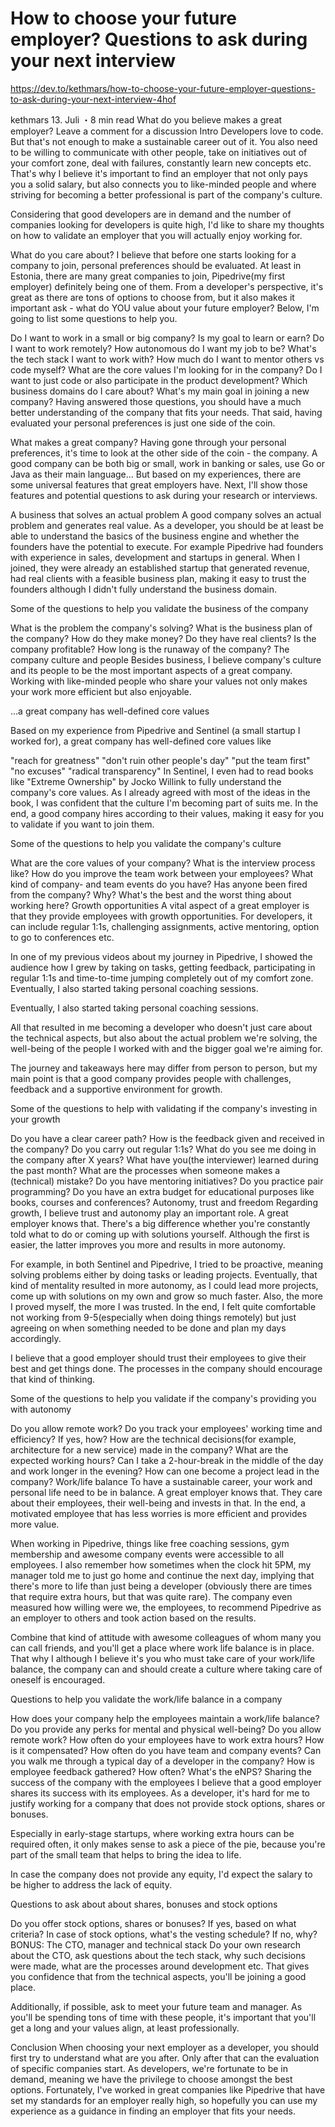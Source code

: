 # How to choose your future employer? Questions to ask during your next interview

https://dev.to/kethmars/how-to-choose-your-future-employer-questions-to-ask-during-your-next-interview-4hof

kethmars
13. Juli ・8 min read
What do you believe makes a great employer? Leave a comment for a discussion
Intro
Developers love to code. But that's not enough to make a sustainable career out of it. You also need to be willing to communicate with other people, take on initiatives out of your comfort zone, deal with failures, constantly learn new concepts etc. That's why I believe it's important to find an employer that not only pays you a solid salary, but also connects you to like-minded people and where striving for becoming a better professional is part of the company's culture.


Considering that good developers are in demand and the number of companies looking for developers is quite high, I'd like to share my thoughts on how to validate an employer that you will actually enjoy working for.

What do you care about?
I believe that before one starts looking for a company to join, personal preferences should be evaluated. At least in Estonia, there are many great companies to join, Pipedrive(my first employer) definitely being one of them. From a developer's perspective, it's great as there are tons of options to choose from, but it also makes it important ask - what do YOU value about your future employer? Below, I'm going to list some questions to help you.

Do I want to work in a small or big company?
Is my goal to learn or earn?
Do I want to work remotely?
How autonomous do I want my job to be?
What's the tech stack I want to work with?
How much do I want to mentor others vs code myself?
What are the core values I'm looking for in the company?
Do I want to just code or also participate in the product development?
Which business domains do I care about?
What's my main goal in joining a new company?
Having answered those questions, you should have a much better understanding of the company that fits your needs. That said, having evaluated your personal preferences is just one side of the coin.

What makes a great company?
Having gone through your personal preferences, it's time to look at the other side of the coin - the company. A good company can be both big or small, work in banking or sales, use Go or Java as their main language... But based on my experiences, there are some universal features that great employers have. Next, I'll show those features and potential questions to ask during your research or interviews.

A business that solves an actual problem
A good company solves an actual problem and generates real value. As a developer, you should be at least be able to understand the basics of the business engine and whether the founders have the potential to execute. For example Pipedrive had founders with experience in sales, development and startups in general. When I joined, they were already an established startup that generated revenue, had real clients with a feasible business plan, making it easy to trust the founders although I didn't fully understand the business domain.

Some of the questions to help you validate the business of the company

What is the problem the company's solving?
What is the business plan of the company? How do they make money?
Do they have real clients?
Is the company profitable?
How long is the runaway of the company?
The company culture and people
Besides business, I believe company's culture and its people to be the most important aspects of a great company. Working with like-minded people who share your values not only makes your work more efficient but also enjoyable.

...a great company has well-defined core values

Based on my experience from Pipedrive and Sentinel (a small startup I worked for), a great company has well-defined core values like

"reach for greatness"
"don't ruin other people's day"
"put the team first"
"no excuses"
"radical transparency"
In Sentinel, I even had to read books like "Extreme Ownership" by Jocko Willink to fully understand the company's core values. As I already agreed with most of the ideas in the book, I was confident that the culture I'm becoming part of suits me.
In the end, a good company hires according to their values, making it easy for you to validate if you want to join them.

Some of the questions to help you validate the company's culture

What are the core values of your company?
What is the interview process like?
How do you improve the team work between your employees?
What kind of company- and team events do you have?
Has anyone been fired from the company? Why?
What's the best and the worst thing about working here?
Growth opportunities
A vital aspect of a great employer is that they provide employees with growth opportunities. For developers, it can include regular 1:1s, challenging assignments, active mentoring, option to go to conferences etc.

In one of my previous videos about my journey in Pipedrive, I showed the audience how I grew by taking on tasks, getting feedback, participating in regular 1:1s and time-to-time jumping completely out of my comfort zone. Eventually, I also started taking personal coaching sessions.

Eventually, I also started taking personal coaching sessions.

All that resulted in me becoming a developer who doesn't just care about the technical aspects, but also about the actual problem we're solving, the well-being of the people I worked with and the bigger goal we're aiming for.

The journey and takeaways here may differ from person to person, but my main point is that a good company provides people with challenges, feedback and a supportive environment for growth.

Some of the questions to help with validating if the company's investing in your growth

Do you have a clear career path?
How is the feedback given and received in the company?
Do you carry out regular 1:1s?
What do you see me doing in the company after X years?
What have you(the interviewer) learned during the past month?
What are the processes when someone makes a (technical) mistake?
Do you have mentoring initiatives? Do you practice pair programming?
Do you have an extra budget for educational purposes like books, courses and conferences?
Autonomy, trust and freedom
Regarding growth, I believe trust and autonomy play an important role. A great employer knows that. There's a big difference whether you're constantly told what to do or coming up with solutions yourself. Although the first is easier, the latter improves you more and results in more autonomy.

For example, in both Sentinel and Pipedrive, I tried to be proactive, meaning solving problems either by doing tasks or leading projects. Eventually, that kind of mentality resulted in more autonomy, as I could lead more projects, come up with solutions on my own and grow so much faster. Also, the more I proved myself, the more I was trusted. In the end, I felt quite comfortable not working from 9-5(especially when doing things remotely) but just agreeing on when something needed to be done and plan my days accordingly.

I believe that a good employer should trust their employees to give their best and get things done. The processes in the company should encourage that kind of thinking.

Some of the questions to help you validate if the company's providing you with autonomy

Do you allow remote work?
Do you track your employees' working time and efficiency? If yes, how?
How are the technical decisions(for example, architecture for a new service) made in the company?
What are the expected working hours? Can I take a 2-hour-break in the middle of the day and work longer in the evening?
How can one become a project lead in the company?
Work/life balance
To have a sustainable career, your work and personal life need to be in balance. A great employer knows that. They care about their employees, their well-being and invests in that. In the end, a motivated employee that has less worries is more efficient and provides more value.

When working in Pipedrive, things like free coaching sessions, gym membership and awesome company events were accessible to all employees. I also remember how sometimes when the clock hit 5PM, my manager told me to just go home and continue the next day, implying that there's more to life than just being a developer (obviously there are times that require extra hours, but that was quite rare). The company even measured how willing were we, the employees, to recommend Pipedrive as an employer to others and took action based on the results.

Combine that kind of attitude with awesome colleagues of whom many you can call friends, and you'll get a place where work life balance is in place. That why I although I believe it's you who must take care of your work/life balance, the company can and should create a culture where taking care of oneself is encouraged.

Questions to help you validate the work/life balance in a company

How does your company help the employees maintain a work/life balance?
Do you provide any perks for mental and physical well-being?
Do you allow remote work?
How often do your employees have to work extra hours? How is it compensated?
How often do you have team and company events?
Can you walk me through a typical day of a developer in the company?
How is employee feedback gathered? How often? What's the eNPS?
Sharing the success of the company with the employees
I believe that a good employer shares its success with its employees. As a developer, it's hard for me to justify working for a company that does not provide stock options, shares or bonuses.

Especially in early-stage startups, where working extra hours can be required often, it only makes sense to ask a piece of the pie, because you're part of the small team that helps to bring the idea to life.

In case the company does not provide any equity, I'd expect the salary to be higher to address the lack of equity.

Questions to ask about about shares, bonuses and stock options

Do you offer stock options, shares or bonuses?
If yes, based on what criteria? In case of stock options, what's the vesting schedule?
If no, why?
BONUS: The CTO, manager and technical stack
Do your own research about the CTO, ask questions about the tech stack, why such decisions were made, what are the processes around development etc. That gives you confidence that from the technical aspects, you'll be joining a good place.

Additionally, if possible, ask to meet your future team and manager. As you'll be spending tons of time with these people, it's important that you'll get a long and your values align, at least professionally.

Conclusion
When choosing your next employer as a developer, you should first try to understand what are you after. Only after that can the evaluation of specific companies start. As developers, we're fortunate to be in demand, meaning we have the privilege to choose amongst the best options. Fortunately, I've worked in great companies like Pipedrive that have set my standards for an employer really high, so hopefully you can use my experience as a guidance in finding an employer that fits your needs.